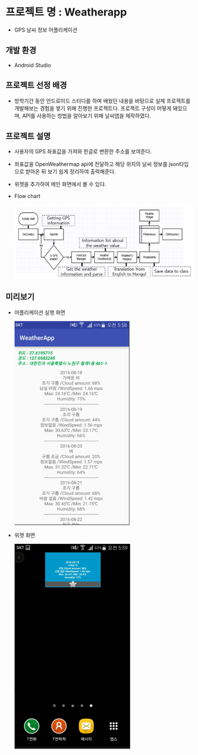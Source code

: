 # 프로젝트 명 : Weatherapp
* GPS 날씨 정보 어플리케이션

## 개발 환경
* Android Studio

## 프로젝트 선정 배경
* 방학기간 동안 안드로이드 스터디를 하며 배웠던 내용을 바탕으로
 실제 프로젝트를 개발해보는 경험을 쌓기 위해 진행한 프로젝트다.
  프로젝트 구성이 어떻게 돼있으며, API를 사용하는 방법을 알아보기 위해 날씨앱을 제작하였다. 

## 프로젝트 설명
* 사용자의 GPS 좌표값을 가져와 한글로 변환한 주소를 보여준다.
* 좌표값을 OpenWeathermap api에 전달하고 해당 위치의 날씨 정보를 json타입으로 받아온 뒤 보기 쉽게 정리하여 출력해준다.
* 위젯을 추가하여 메인 화면에서 볼 수 있다.

* Flow chart

    ![flowchart](./img/flowchart.JPG)

## 미리보기
* 어플리케이션 실행 화면

    ![AppScreen](./img/AppScreen.png)

* 위젯 화면

    ![AppWidget](./img/AppWidget.png)
